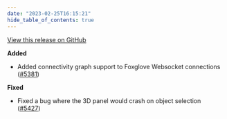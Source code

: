 ```yaml
---
date: "2023-02-25T16:15:21"
hide_table_of_contents: true
---
```

[View this release on GitHub](https://github.com/foxglove/studio/releases/tag/v1.42.1)


**Added**
- Added connectivity graph support to Foxglove Websocket connections ([#5381](https://github.com/foxglove/studio/pull/5381))

**Fixed**
- Fixed a bug where the 3D panel would crash on object selection ([#5427](https://github.com/foxglove/studio/pull/5427))